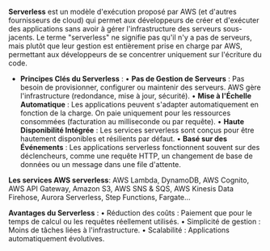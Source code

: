 **Serverless** est un modèle d'exécution proposé par AWS (et d'autres fournisseurs de cloud) qui permet aux développeurs de créer et d'exécuter des applications sans avoir à gérer l'infrastructure des serveurs sous-jacents. Le terme "serverless" ne signifie pas qu'il n'y a pas de serveurs, mais plutôt que leur gestion est entièrement prise en charge par AWS, permettant aux développeurs de se concentrer uniquement sur l'écriture du code. 

- **Principes Clés du Serverless** : 
	• **Pas de Gestion de Serveurs** : Pas besoin de provisionner, configurer ou maintenir des serveurs. AWS gère l'infrastructure (redondance, mise à jour, sécurité). 
	• **Mise à l'Échelle Automatique** : Les applications peuvent s'adapter automatiquement en fonction de la charge. On paie uniquement pour les ressources consommées (facturation au milliseconde ou par requête). 
	• **Haute Disponibilité Intégrée** : Les services serverless sont conçus pour être hautement disponibles et résilients par défaut. 
	• **Basé sur des Événements** : Les applications serverless fonctionnent souvent sur des déclencheurs, comme une requête HTTP, un changement de base de données ou un message dans une file d'attente.


**Les services AWS serverless**: AWS Lambda, DynamoDB, AWS Cognito, AWS API Gateway, Amazon S3, AWS SNS & SQS, AWS Kinesis Data Firehose, Aurora Serverless, Step Functions, Fargate… 

**Avantages du Serverless** : 
	• Réduction des coûts : Paiement que pour le temps de calcul ou les requêtes réellement utilisés. 
	• Simplicité de gestion : Moins de tâches liées à l'infrastructure. 
	• Scalabilité : Applications automatiquement évolutives.